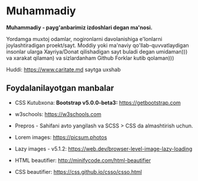 # Muhammadiy
**Muhammadiy - payg'anbarimiz izdoshlari degan ma'nosi.**

Yordamga muxtoj odamlar, nogironlarni davolanishiga e'lonlarni joylashtiradigan proekt/sayt. Moddiy yoki ma'naviy qo'llab-quvvatlaydigan insonlar ularga Xayriya/Donat qilishadigan sayt buladi degan umidaman))) va xarakat qilaman) va sizlardanham Github Forklar kutib qolaman)))

Huddi: https://www.caritate.md saytga uxshab

## Foydalanilayotgan manbalar
* CSS Kutubxona: **Bootstrap v5.0.0-beta3:** https://getbootstrap.com
* w3schools: https://w3schools.com
* Prepros - Sahifani avto yangilash va SCSS > CSS da almashtirish uchun.
* Lorem images: https://picsum.photos

* Lazy images - v5.1.2: https://web.dev/browser-level-image-lazy-loading
* HTML beautifier: http://minifycode.com/html-beautifier
* CSS beautifier: https://css.github.io/csso/csso.html
